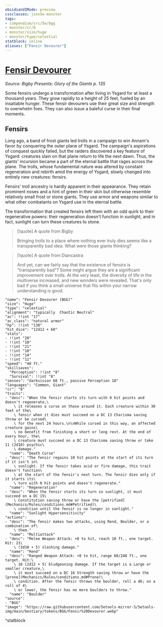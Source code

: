 ```yaml
---
obsidianUIMode: preview
cssclasses: json5e-monster
tags:
- compendium/src/5e/bgg
- monster/cr/8
- monster/size/huge
- monster/type/celestial
statblock: inline
aliases: ["Fensir Devourer"]
---
```

# [Fensir Devourer](Mechanics\bestiary\celestial/fensir-devourer-bgg.md)
*Source: Bigby Presents: Glory of the Giants p. 135*  

Some fensirs undergo a transformation after living in Ysgard for at least a thousand years. They grow rapidly to a height of 25 feet, fueled by an insatiable hunger. These fensir devourers use their great size and strength to overwhelm foes. They can also issue a baleful curse in their final moments.

## Fensirs

Long ago, a band of frost giants led trolls in a campaign to win Annam's favor by conquering the outer plane of Ysgard. The campaign's aspirations of conquest quickly failed, but the raiders discovered a key feature of Ysgard: creatures slain on that plane return to life the next dawn. Thus, the giants' incursion became a part of the eternal battle that rages across the plane. The trolls, whose fundamental nature was altered by constant regeneration and rebirth amid the energy of Ysgard, slowly changed into entirely new creatures: fensirs.

Fensirs' troll ancestry is hardly apparent in their appearance. They retain prominent noses and a hint of green in their skin but otherwise resemble relatively small frost or stone giants. They use armor and weapons similar to what other combatants on Ysgard use in the eternal battle.

The transformation that created fensirs left them with an odd quirk to their regenerative powers: their regeneration doesn't function in sunlight, and in fact, sunlight can turn these creatures to stone.

> [!quote] A quote from Bigby  
> 
> Bringing trolls to a place where nothing ever truly dies seems like a transparently bad idea. What were those giants thinking?

> [!quote] A quote from Diancastra  
> 
> And yet, can we fairly say that the existence of fensirs is "transparently bad"? Some might argue they are a significant improvement over trolls. At the very least, the diversity of life in the multiverse increased, and new wonders were revealed. That's only bad if you think a small universe that fits within your narrow understanding is good.


```statblock
"name": "Fensir Devourer (BGG)"
"size": "Huge"
"type": "celestial"
"alignment": "typically  Chaotic Neutral"
"ac": !!int "17"
"ac_class": "natural armor"
"hp": !!int "138"
"hit_dice": "12d12 + 60"
"stats":
- !!int "20"
- !!int "10"
- !!int "21"
- !!int "10"
- !!int "14"
- !!int "11"
"speed": "40 ft."
"skillsaves":
  "Perception": !!int "8"
  "Survival": !!int "8"
"senses": "darkvision 60 ft., passive Perception 18"
"languages": "Common, Giant"
"cr": "8"
"traits":
- "desc": "When the fensir starts its turn with 0 hit points and doesn't regenerate,\
    \ it releases a curse on those around it. Each creature within 30 feet of the\
    \ fensir when it dies must succeed on a DC 13 Charisma saving throw or be cursed\
    \ for the next 24 hours.\n\nWhile cursed in this way, an affected creature gains\
    \ no benefit from finishing a short or long rest. At the end of every hour, the\
    \ creature must succeed on a DC 13 Charisma saving throw or take 11 (2d10) psychic\
    \ damage."
  "name": "Death Curse"
- "desc": "The fensir regains 10 hit points at the start of its turn if it isn't in\
    \ sunlight. If the fensir takes acid or fire damage, this trait doesn't function\
    \ at the start of the fensir's next turn. The fensir dies only if it starts its\
    \ turn with 0 hit points and doesn't regenerate."
  "name": "Regeneration"
- "desc": "When the fensir starts its turn in sunlight, it must succeed on a DC 15\
    \ Constitution saving throw or have the [petrified](Mechanics/Rules/conditions.md#Petrified)\
    \ condition until the fensir is no longer in sunlight."
  "name": "Sunlight Hypersensitivity"
"actions":
- "desc": "The fensir makes two attacks, using Rend, Boulder, or a combination of\
    \ them."
  "name": "Multiattack"
- "desc": "Melee Weapon Attack: +8 to hit, reach 10 ft., one target. Hit: 21\
    \ (3d10 + 5) slashing damage."
  "name": "Rend"
- "desc": "Ranged Weapon Attack: +8 to hit, range 60/240 ft., one target. Hit:\
    \ 18 (2d12 + 5) bludgeoning damage. If the target is a Large or smaller creature,\
    \ it must succeed on a DC 16 Strength saving throw or have the [prone](Mechanics/Rules/conditions.md#Prone)\
    \ condition. After the fensir throws the boulder, roll a d6; on a roll of 4\
    \ or lower, the fensir has no more boulders to throw."
  "name": "Boulder"
"source":
- "BGG"
"image": "https://raw.githubusercontent.com/5etools-mirror-3/5etools-img/main/bestiary/tokens/BGG/Fensir%20Devourer.webp"
```
^statblock